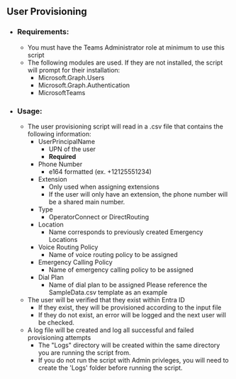 ## User Provisioning
- ### Requirements:
	- You must have the Teams Administrator role at minimum to use this script
	- The following modules are used. If they are not installed, the script will prompt for their installation:
		- Microsoft.Graph.Users
		- Microsoft.Graph.Authentication
		- MicrosoftTeams

- ### Usage:
	- The user provisioning script will read in a .csv file that contains the following information:
		- UserPrincipalName
			- UPN of the user
			- **Required**
		- Phone Number
			- e164 formatted (ex. +12125551234)
		- Extension
			- Only used when assigning extensions
			- If the user will only have an extension, the phone number will be a shared main number.
		- Type
			- OperatorConnect or DirectRouting
		- Location
			- Name corresponds to previously created Emergency Locations
		- Voice Routing Policy
			- Name of voice routing policy to be assigned
		- Emergency Calling Policy
			- Name of emergency calling policy to be assigned
		- Dial Plan
			- Name of dial plan to be assigned
		Please reference the SampleData.csv template as an example
	- The user will be verified that they exist within Entra ID
		- If they exist, they will be provisioned according to the input file
		- If they do not exist, an error will be logged and the next user will be checked. 
	- A log file will be created and log all successful and failed provisioning attempts
		- The "Logs" directory will be created within the same directory you are running the script from.
		- If you do not run the script with Admin privleges, you will need to create the 'Logs' folder before running the script.